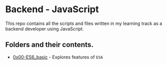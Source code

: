# Backend - JavaScript

This repo contains all the scripts and files written in my learning track as a backend developer using JavaScript.  

## Folders and their contents.

* [0x00-ES6_basic](0x00-ES6_basic) - Explores features of `ES6`
